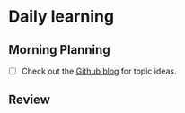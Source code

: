 # Daily learning
## Morning Planning
- [ ] Check out the [Github blog](https://github.blog/) for topic ideas.
## Review
